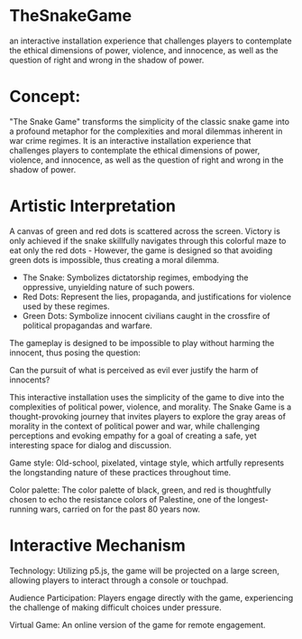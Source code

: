 # TheSnakeGame
an interactive installation experience that challenges players to contemplate the ethical dimensions of power, violence, and innocence, as well as the question of right and wrong in the shadow of power.

# Concept:

"The Snake Game" transforms the simplicity of the classic snake game into a profound metaphor for the complexities and moral dilemmas inherent in war crime regimes. It is an interactive installation experience that challenges players to contemplate the ethical dimensions of power, violence, and innocence, as well as the question of right and wrong in the shadow of power.

# Artistic Interpretation
A canvas of green and red dots is scattered across the screen. Victory is only achieved if the snake skillfully navigates through this colorful maze to eat only the red dots - However, the game is designed so that avoiding green dots is impossible, thus creating a moral dilemma.

- The Snake: Symbolizes dictatorship regimes, embodying the oppressive, unyielding nature of such powers.
- Red Dots: Represent the lies, propaganda, and justifications for violence used by these regimes.
- Green Dots: Symbolize innocent civilians caught in the crossfire of political propagandas and warfare.

The gameplay is designed to be impossible to play without harming the innocent, thus posing the question: 

Can the pursuit of what is perceived as evil ever justify the harm of innocents? 

This interactive installation uses the simplicity of the game to dive into the complexities of political power, violence, and morality. The Snake Game is a thought-provoking journey that invites players to explore the gray areas of morality in the context of political power and war, while challenging perceptions and evoking empathy for a goal of creating a safe, yet interesting space for dialog and discussion. 


Game style: 
Old-school, pixelated, vintage style, which artfully represents the longstanding nature of these practices throughout time. 

Color palette:
The color palette of black, green, and red is thoughtfully chosen to echo the resistance colors of Palestine, one of the longest-running wars, carried on for the past 80 years now.

# Interactive Mechanism

Technology:
Utilizing p5.js, the game will be projected on a large screen, allowing players to interact through a console or touchpad. 

Audience Participation: 
Players engage directly with the game, experiencing the challenge of making difficult choices under pressure.

Virtual Game: 
An online version of the game for remote engagement.


